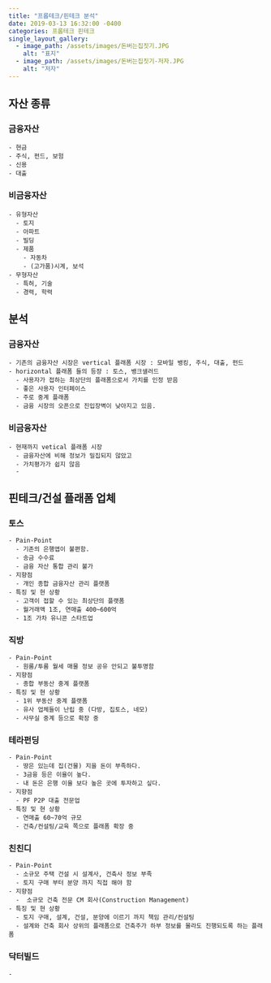 ```yaml
---
title: "프롭테크/핀테크 분석"
date: 2019-03-13 16:32:00 -0400
categories: 프롭테크 핀테크
single_layout_gallery:
  - image_path: /assets/images/돈버는집짓기.JPG
    alt: "표지"
  - image_path: /assets/images/돈버는집짓기-저자.JPG
    alt: "저자"
---
```


## 자산 종류

  ### 금융자산

    - 현금
    - 주식, 펀드, 보험
    - 신용
    - 대출

  ### 비금융자산

    - 유형자산
      - 토지
      - 아파트
      - 빌딩
      - 제품
        - 자동차
        - (고가품)시계, 보석
    - 무형자산
      - 특허, 기술
      - 경력, 학력

## 분석

  ### 금융자산

    - 기존의 금융자산 시장은 vertical 플래폼 시장 : 모바일 뱅킹, 주식, 대출, 펀드
    - horizontal 플래폼 들의 등장 : 토스, 뱅크샐러드
      - 사용자가 접하는 최상단의 플래폼으로서 가치를 인정 받음
      - 좋은 사용자 인터페이스
      - 주로 중계 플래폼
      - 금융 시장의 오픈으로 진입장벽이 낮아지고 있음.
  
  ### 비금융자산

    - 현재까지 vetical 플래폼 시장
      - 금융자산에 비해 정보가 밀집되지 않았고
      - 가치평가가 쉽지 않음
      - 




## 핀테크/건설 플래폼 업체

  ### 토스

    - Pain-Point
      - 기존의 은행앱이 불편함.
      - 송금 수수료
      - 금융 자산 통합 관리 불가
    - 지향점
      - 개인 종합 금융자산 관리 플랫폼
    - 특징 및 현 상황
      - 고객이 접할 수 있는 최상단의 플랫폼
      - 월거래액 1조, 연매출 400~600억
      - 1조 가차 유니콘 스타트업

  ### 직방

    - Pain-Point
      - 원룸/투룸 월세 매물 정보 공유 안되고 불투명함
    - 지향점
      - 종합 부동산 중계 플랫폼
    - 특징 및 현 상황
      - 1위 부동산 중계 플랫폼
      - 유사 업체들이 난립 중 (다방, 집토스, 네모)
      - 사무실 중계 등으로 확장 중

  ### 테라펀딩

    - Pain-Point
      - 땅은 있는데 집(건물) 지을 돈이 부족하다.
      - 3금융 등은 이율이 높다.
      - 내 돈은 은행 이율 보다 높은 곳에 투자하고 싶다.
    - 지향점
      - PF P2P 대출 전문업
    - 특징 및 현 상황
      - 연매출 60~70억 규모
      - 건축/컨설팅/교육 쪽으로 플래폼 확장 중


  ### 친친디

    - Pain-Point
      - 소규모 주택 건설 시 설계사, 건축사 정보 부족
      - 토지 구매 부터 분양 까지 직접 해야 함
    - 지향점
      -  소규모 건축 전문 CM 회사(Construction Management)
    - 특징 및 현 상황
      - 토지 구매, 설계, 건설, 분양에 이르기 까지 책임 관리/컨설팅
      - 설계와 건축 회사 상위의 플래폼으로 건축주가 하부 정보를 몰라도 진행되도록 하는 플래폼

  ### 닥터빌드
    - 


